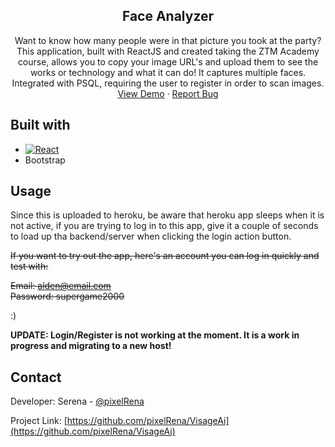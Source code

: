 <div align="center">
<h2 align="center">Face Analyzer</h2>
  <p align="center">
    Want to know how many people were in that picture you took at the party? This application, built with ReactJS and created taking the ZTM Academy course, allows you to copy your image URL's and upload them to see the works or technology and what it can do! It captures multiple faces. Integrated with PSQL, requiring the user to register in order to scan images.
    <br />
    <a href="https://clarifai-model-detector.herokuapp.com/](https://visage-ai.herokuapp.com/)">View Demo</a>
    ·
    <a href="https://github.com/pixelRena/VisageAi/issues">Report Bug</a>
  </p>
  
</div>

## Built with
* [![React][React.js]][React-url]
* Bootstrap

## Usage
<p>Since this is uploaded to heroku, be aware that heroku app sleeps when it is not active, if you are trying to log in to this app, give it a couple of seconds to load up tha backend/server when clicking the login action button.</p>

~~If you want to try out the app, here's an account you can log in quickly and test with:~~

~~Email: alden@email.com<br>~~
~~Password: supergame2000~~

:)

<strong>UPDATE: Login/Register is not working at the moment. It is a work in progress and migrating to a new host!</strong>

## Contact
Developer: Serena - [@pixelRena](https://twitter.com/pixelRena)<br>

Project Link: [https://github.com/pixelRena/VisageAi](https://github.com/pixelRena/VisageAi)

[React.js]: https://img.shields.io/badge/React-20232A?style=for-the-badge&logo=react&logoColor=61DAFB
[React-url]: https://reactjs.org/

